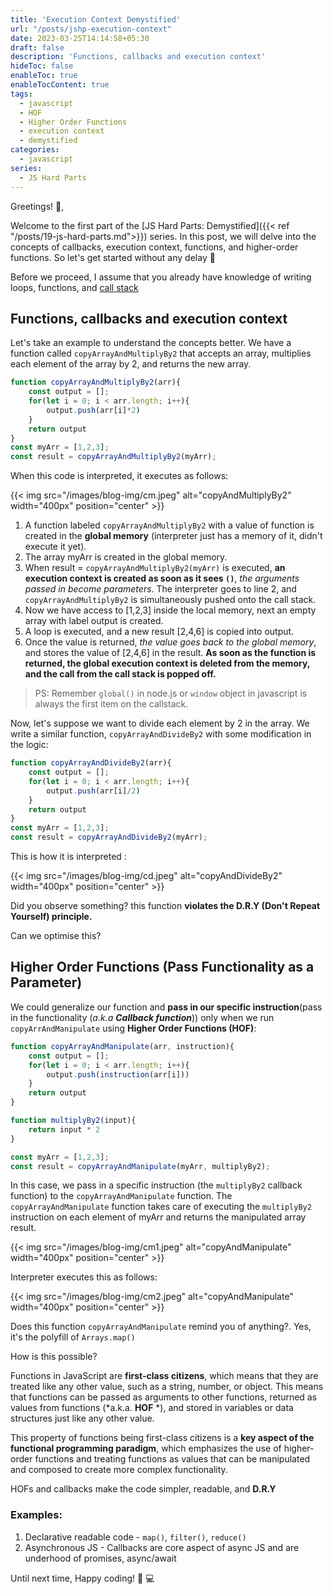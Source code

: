 ```yaml
---
title: 'Execution Context Demystified'
url: "/posts/jshp-execution-context"
date: 2023-03-25T14:14:58+05:30
draft: false
description: 'Functions, callbacks and execution context'
hideToc: false
enableToc: true
enableTocContent: true
tags:
  - javascript
  - HOF
  - Higher Order Functions
  - execution context
  - demystified
categories:
  - javascript
series:
  - JS Hard Parts
---
```


Greetings! :wave:,

Welcome to the first part of the [JS Hard Parts: Demystified]({{< ref "/posts/19-js-hard-parts.md">}}) series. In this post, we will delve into the concepts of callbacks, execution context, functions, and higher-order functions. So let's get started without any delay :rocket:

Before we proceed, I assume that you already have knowledge of writing loops, functions, and [call stack](https://developer.mozilla.org/en-US/docs/Glossary/Call_stack) 

## Functions, callbacks and execution context

Let's take an example to understand the concepts better. We have a function called `copyArrayAndMultiplyBy2` that accepts an array, multiplies each element of the array by 2, and returns the new array.

```js
function copyArrayAndMultiplyBy2(arr){
	const output = [];
	for(let i = 0; i < arr.length; i++){
		output.push(arr[i]*2)
	}
	return output
}
const myArr = [1,2,3];
const result = copyArrayAndMultiplyBy2(myArr);
``` 
When this code is interpreted, it executes as follows:

{{< img src="/images/blog-img/cm.jpeg" alt="copyAndMultiplyBy2" width="400px" position="center" >}}


1. A function labeled `copyArrayAndMultiplyBy2` with a value of function is created in the **global memory** (interpreter just has a memory of it, didn't execute it yet).
2. The array myArr is created in the global memory.
3. When result = `copyArrayAndMultiplyBy2(myArr)` is executed, **an execution context is created as soon as it sees `()`**, *the arguments passed in become parameters*. The interpreter goes to line 2, and `copyArrayAndMultiplyBy2` is simultaneously pushed onto the call stack.
4. Now we have access to [1,2,3] inside the local memory, next an empty array with label output is created.
5. A loop is executed, and a new result [2,4,6] is copied into output.
6. Once the value is returned, *the value goes back to the global memory*, and stores the value of [2,4,6] in the result. **As soon as the function is returned, the global execution context is deleted from the memory, and the call from the call stack is popped off.**

> PS: Remember `global()` in node.js or `window` object in javascript is always the first item on the callstack.

Now, let's suppose we want to divide each element by 2 in the array. We write a similar function, `copyArrayAndDivideBy2` with some modification in the logic:

```js
function copyArrayAndDivideBy2(arr){
	const output = [];
	for(let i = 0; i < arr.length; i++){
		output.push(arr[i]/2)
	}
	return output
}
const myArr = [1,2,3];
const result = copyArrayAndDivideBy2(myArr);
```

This is how it is interpreted :

{{< img src="/images/blog-img/cd.jpeg" alt="copyAndDivideBy2" width="400px" position="center" >}}

Did you observe something? this function **violates the D.R.Y (Don't Repeat Yourself) principle.**

Can we optimise this?

## Higher Order Functions (Pass Functionality as a Parameter)

We could generalize our function and **pass in our specific instruction**(pass in the functionality (*a.k.a **Callback function***)) only when we run `copyArrAndManipulate` using **Higher Order Functions (HOF)**:

```js
function copyArrayAndManipulate(arr, instruction){
	const output = [];
	for(let i = 0; i < arr.length; i++){
		output.push(instruction(arr[i]))
	}
	return output
}

function multiplyBy2(input){
	return input * 2
}

const myArr = [1,2,3];
const result = copyArrayAndManipulate(myArr, multiplyBy2);
```
In this case, we pass in a specific instruction (the `multiplyBy2` callback function) to the `copyArrayAndManipulate` function. The `copyArrayAndManipulate` function takes care of executing the `multiplyBy2` instruction on each element of myArr and returns the manipulated array result.

{{< img src="/images/blog-img/cm1.jpeg" alt="copyAndManipulate" width="400px" position="center" >}}


Interpreter executes this as follows:

{{< img src="/images/blog-img/cm2.jpeg" alt="copyAndManipulate" width="400px" position="center" >}}

Does this function `copyArrayAndManipulate` remind you of anything?. Yes, it's the polyfill of `Arrays.map()` 

How is this possible?

Functions in JavaScript are **first-class citizens**, which means that they are treated like any other value, such as a string, number, or object. This means that functions can be passed as arguments to other functions, returned as values from functions (*a.k.a. **HOF** *), and stored in variables or data structures just like any other value.

This property of functions being first-class citizens is a **key aspect of the functional programming paradigm**, which emphasizes the use of higher-order functions and treating functions as values that can be manipulated and composed to create more complex functionality.

HOFs and callbacks make the code simpler, readable, and **D.R.Y**

### Examples:
1. Declarative readable code - `map()`, `filter()`, `reduce()`
2. Asynchronous JS - Callbacks are core aspect of async JS and are underhood of promises, async/await
   

Until next time, Happy coding! :tada: :computer:

